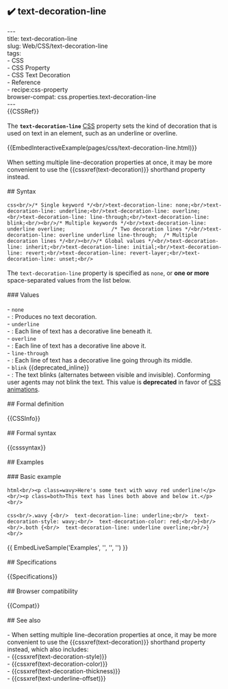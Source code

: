 ## ✔️ text-decoration-line 
 ---<br/>title: text-decoration-line<br/>slug: Web/CSS/text-decoration-line<br/>tags:<br/>  - CSS<br/>  - CSS Property<br/>  - CSS Text Decoration<br/>  - Reference<br/>  - recipe:css-property<br/>browser-compat: css.properties.text-decoration-line<br/>---<br/>{{CSSRef}}<br/><br/>The **`text-decoration-line`** [CSS](/en-US/docs/Web/CSS) property sets the kind of decoration that is used on text in an element, such as an underline or overline.<br/><br/>{{EmbedInteractiveExample(pages/css/text-decoration-line.html)}}<br/><br/>When setting multiple line-decoration properties at once, it may be more convenient to use the {{cssxref(text-decoration)}} shorthand property instead.<br/><br/>## Syntax<br/><br/>```css<br/>/* Single keyword */<br/>text-decoration-line: none;<br/>text-decoration-line: underline;<br/>text-decoration-line: overline;<br/>text-decoration-line: line-through;<br/>text-decoration-line: blink;<br/><br/>/* Multiple keywords */<br/>text-decoration-line: underline overline;               /* Two decoration lines */<br/>text-decoration-line: overline underline line-through;  /* Multiple decoration lines */<br/><br/>/* Global values */<br/>text-decoration-line: inherit;<br/>text-decoration-line: initial;<br/>text-decoration-line: revert;<br/>text-decoration-line: revert-layer;<br/>text-decoration-line: unset;<br/>```<br/><br/>The `text-decoration-line` property is specified as `none`, or **one or more** space-separated values from the list below.<br/><br/>### Values<br/><br/>- `none`<br/>  - : Produces no text decoration.<br/>- `underline`<br/>  - : Each line of text has a decorative line beneath it.<br/>- `overline`<br/>  - : Each line of text has a decorative line above it.<br/>- `line-through`<br/>  - : Each line of text has a decorative line going through its middle.<br/>- `blink` {{deprecated_inline}}<br/>  - : The text blinks (alternates between visible and invisible). Conforming user agents may not blink the text. This value is **deprecated** in favor of [CSS animations](/en-US/docs/Web/CSS/animation).<br/><br/>## Formal definition<br/><br/>{{CSSInfo}}<br/><br/>## Formal syntax<br/><br/>{{csssyntax}}<br/><br/>## Examples<br/><br/>### Basic example<br/><br/>```html<br/><p class=wavy>Here's some text with wavy red underline!</p><br/><p class=both>This text has lines both above and below it.</p><br/>```<br/><br/>```css<br/>.wavy {<br/>  text-decoration-line: underline;<br/>  text-decoration-style: wavy;<br/>  text-decoration-color: red;<br/>}<br/><br/>.both {<br/>  text-decoration-line: underline overline;<br/>}<br/>```<br/><br/>{{ EmbedLiveSample('Examples', '', '', '') }}<br/><br/>## Specifications<br/><br/>{{Specifications}}<br/><br/>## Browser compatibility<br/><br/>{{Compat}}<br/><br/>## See also<br/><br/>- When setting multiple line-decoration properties at once, it may be more convenient to use the {{cssxref(text-decoration)}} shorthand property instead, which also includes:<br/>  - {{cssxref(text-decoration-style)}}<br/>  - {{cssxref(text-decoration-color)}}<br/>  - {{cssxref(text-decoration-thickness)}}<br/>- {{cssxref(text-underline-offset)}}<br/>